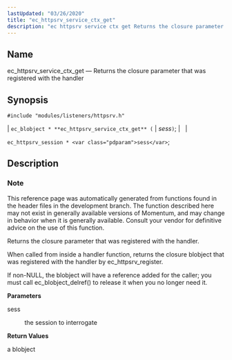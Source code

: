 ```yaml
---
lastUpdated: "03/26/2020"
title: "ec_httpsrv_service_ctx_get"
description: "ec httpsrv service ctx get Returns the closure parameter that was registered with the handler ec blobject ec httpsrv service ctx get sess ec httpsrv session sess This reference page was automatically generated from functions found in the header files in the development branch The function described here may not..."
---
```


<a name="apis.ec_httpsrv_service_ctx_get"></a> 
## Name

ec_httpsrv_service_ctx_get — Returns the closure parameter that was registered with the handler

## Synopsis

`#include "modules/listeners/httpsrv.h"`

| `ec_blobject * **ec_httpsrv_service_ctx_get** (` | <var class="pdparam">sess</var>`)`; |   |

`ec_httpsrv_session * <var class="pdparam">sess</var>`;<a name="idp53259824"></a> 
## Description

### Note

This reference page was automatically generated from functions found in the header files in the development branch. The function described here may not exist in generally available versions of Momentum, and may change in behavior when it is generally available. Consult your vendor for definitive advice on the use of this function.

Returns the closure parameter that was registered with the handler.

When called from inside a handler function, returns the closure blobject that was registered with the handler by ec_httpsrv_register.

If non-NULL, the blobject will have a reference added for the caller; you must call ec_blobject_delref() to release it when you no longer need it.

**<a name="idp53263920"></a> Parameters**

<dl class="variablelist">

<dt>sess</dt>

<dd>

the session to interrogate

</dd>

</dl>

**<a name="idp53266656"></a> Return Values**

a blobject